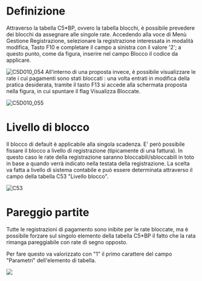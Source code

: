 # Definizione

Attraverso la tabella C5\*BP, ovvero la tabella blocchi, è possibile prevedere dei blocchi da assegnare alle singole rate.
Accedendo alla voce di Menù Gestione Registrazione, selezionare la registrazione interessata in modalità modifica, Tasto F10 e completare il campo a sinistra con il valore '2'; a questo punto, come da figura, inserire nel campo Blocco il codice da applicare.

![C5D010_054](http://doc.smeup.com/immagini/C5D010_2/C5D010_054.png)
All'interno di una proposta invece, è possibile visualizzare le rate i cui pagamenti sono stati bloccati :  una volta entrati in modifica della pratica desiderata, tramite il tasto F13 si accede alla schermata proposta nella figura, in cui spuntare il flag Visualizza Bloccate.

![C5D010_055](http://doc.smeup.com/immagini/C5D010_2/C5D010_055.png)
# Livello di blocco

Il blocco di default è applicabile alla singola scadenza. E' però possibile fissare il blocco a livello di registrazione (tipicamente di una fattura).
In questo caso le rate della registrazione saranno bloccabili/sbloccabili in toto in base a quando verrà indicato nella testata della registrazione.
La scelta va fatta a livello di sistema contabile e può essere determinata attraverso il campo della tabella C53 "Livello blocco".

![C53](http://doc.smeup.com/immagini/C5D010_2/C53.png)
# Pareggio partite

Tutte le registrazioni di pagamento sono inibite per le rate bloccate, ma è possibile forzare sul singolo elemento della tabella C5\*BP il fatto che la rata rimanga pareggiabile con rate di segno opposto.

Per fare questo va valorizzato con "1" il primo carattere del campo "Parametri" dell'elemento di tabella.

![](http://doc.smeup.com/immagini/C5D010_2/.png)
